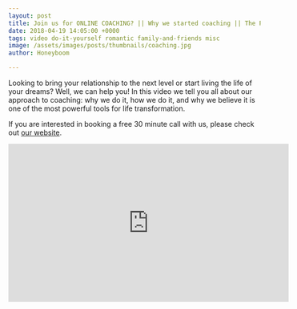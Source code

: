 ```yaml
---
layout: post
title: Join us for ONLINE COACHING? || Why we started coaching || The Power of Coaching
date: 2018-04-19 14:05:00 +0000
tags: video do-it-yourself romantic family-and-friends misc
image: /assets/images/posts/thumbnails/coaching.jpg
author: Honeyboom

---
```

Looking to bring your relationship to the next level or start living the life of your dreams? Well, we can help you! In this video we tell you all about our approach to coaching: why we do it, how we do it, and why we believe it is one of the most powerful tools for life transformation.

If you are interested in booking a free 30 minute call with us, please check out [our website](https://honeyboom.xyz/coaching).


<div class="video-container"><iframe width="560" height="315" src="https://www.youtube.com/embed/d8F-ya3VYtw" frameborder="0" allow="autoplay; encrypted-media" allowfullscreen></iframe></div>
